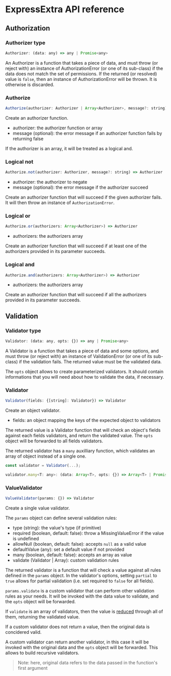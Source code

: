 # ExpressExtra API reference

## Authorization

### Authorizer type

```js
Authorizer: (data: any) => any | Promise<any>
```

An Authorizer is a function that takes a piece of data, and must throw (or
reject with) an instance of AuthorizationError (or one of its sub-class) if the
data does not match the set of permissions. If the returned (or resolved) value
is `false`, then an instance of AuthorizationError will be thrown. It is
otherwise is discarded.

### Authorize

```js
Authorize(authorizer: Authorizer | Array<Authorizer>, message?: string) => Authorizer
```

Create an authorizer function.

- authorizer: the authorizer function or array
- message (optional): the error message if an authorizer function fails by returning false

If the authorizer is an array, it will be treated as a logical and.

### Logical not

```js
Authorize.not(authorizer: Authorizer, message?: string) => Authorizer
```

- authorizer: the authorizer to negate
- message (optional): the error message if the authorizer succeed

Create an authorizer function that will succeed if the given authorizer fails.
It will then throw an instance of `AuthorizationError`.

### Logical or

```js
Authorize.or(authorizers: Array<Authorizer>) => Authorizer
```

- authorizers: the authorizers array

Create an authorizer function that will succeed if at least one of the
authorizers provided in its parameter succeeds.

### Logical and

```js
Authorize.and(authorizers: Array<Authorizer>) => Authorizer
```

- authorizers: the authorizers array

Create an authorizer function that will succeed if all the authorizers
provided in its parameter succeeds.

## Validation

### Validator type

```js
Validator: (data: any, opts: {}) => any | Promise<any>
```

A Validator is a function that takes a piece of data and some options, and
must throw (or reject with) an instance of ValidationError (or one of its
sub-class) if the validation fails. The returned value must be the validated
data.

The `opts` object allows to create parameterized validators. It should contain
informations that you will need about how to validate the data, if necessary.

### Validator

```js
Validator(fields: {[string]: Validator}) => Validator
```

Create an object validator.

- fields: an object mapping the keys of the expected object to validators

The returned value is a Validator function that will check an object's fields
against each fields validators, and return the validated value. The `opts`
object will be forwarded to all fields validators.

The returned validator has a `many` auxilliary function, which validates an
array of object instead of a single one.

```js
const validator = Validator(...);

validator.many<T: any>: (data: Array<T>, opts: {}) => Array<T> | Promise<Array<T>>
```

### ValueValidator

```js
ValueValidator(params: {}) => Validator
```

Create a single value validator.

The `params` object can define several validation rules:

- type (string): the value's type (if primitive)
- required (boolean, default: false): throw a MissingValueError if the value is undefined
- allowNull (boolean, default: false): accepts `null` as a valid value
- defaultValue (any): set a default value if not provided
- many (boolean, default: false): accepts an array as value
- validate (Validator | Array<Validator>): custom validation rules

The returned validator is a function that will check a value against all rules
defined in the `params` object. In the validator's options, setting `partial`
to `true` allows for partial validation (i.e. set required to `false` for all
fields).

`params.validate` is a custom validator that can perform other validation rules
as your needs. It will be invoked with the data value to validate, and the
`opts` object will be forwarded.

If `validate` is an array of validators, then the value is [reduced](https://developer.mozilla.org/en-US/docs/Web/JavaScript/Reference/Global_Objects/Array/reduce)
through all of them, returning the validated value.

If a custom validator does not return a value, then the original data is
concidered valid.

A custom validator can return another validator, in this case it will be
invoked with the original data and the `opts` object will be forwarded. This
allows to build recursive validators.

> Note: here, original data refers to the data passed in the function's first argument

